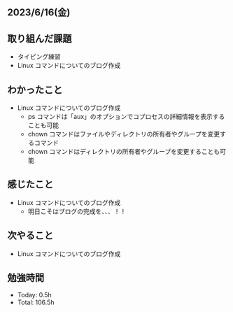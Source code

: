 ## 2023/6/16(金)

## 取り組んだ課題

- タイピング練習
- Linux コマンドについてのブログ作成

## わかったこと

- Linux コマンドについてのブログ作成
  - ps コマンドは「aux」のオプションでコプロセスの詳細情報を表示することも可能
  - chown コマンドはファイルやディレクトリの所有者やグループを変更するコマンド
  - chown コマンドはディレクトリの所有者やグループを変更することも可能

## 感じたこと

- Linux コマンドについてのブログ作成
  - 明日こそはブログの完成を、、、！！

## 次やること

- Linux コマンドについてのブログ作成

## 勉強時間

- Today: 0.5h
- Total: 106.5h
